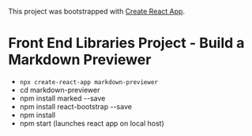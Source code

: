 This project was bootstrapped with [Create React App](https://github.com/facebook/create-react-app).

# Front End Libraries Project - Build a Markdown  Previewer

- ```npx create-react-app markdown-previewer ```
- cd markdown-previewer
- npm install marked --save
- npm install react-bootstrap --save
- npm install
- npm start (launches react app on local host)
